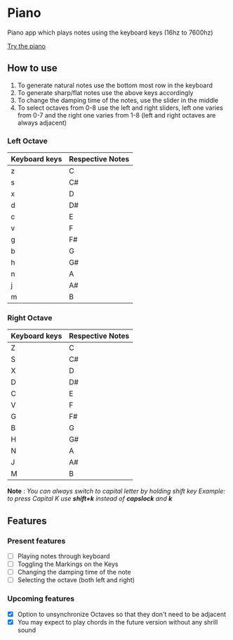 # Piano

Piano app which plays notes using the keyboard keys (16hz to 7600hz)

[Try the piano](https://NandanGit.github.io/piano)

## How to use

1. To generate natural notes use the bottom most row in the keyboard
2. To generate sharp/flat notes use the above keys accordingly
3. To change the damping time of the notes, use the slider in the middle
4. To select octaves from 0-8 use the left and right sliders, left one varies from 0-7 and the right one varies from 1-8 (left and right octaves are always adjacent)

### Left Octave

| Keyboard keys | Respective Notes |
| ------------- | ---------------- |
| z             | C                |
| s             | C#               |
| x             | D                |
| d             | D#               |
| c             | E                |
| v             | F                |
| g             | F#               |
| b             | G                |
| h             | G#               |
| n             | A                |
| j             | A#               |
| m             | B                |

### Right Octave

| Keyboard keys | Respective Notes |
| ------------- | ---------------- |
| Z             | C                |
| S             | C#               |
| X             | D                |
| D             | D#               |
| C             | E                |
| V             | F                |
| G             | F#               |
| B             | G                |
| H             | G#               |
| N             | A                |
| J             | A#               |
| M             | B                |

**Note** : _You can always switch to capital letter by holding shift key_
_Example: to press Capital K use **shift+k** instead of **capslock** and **k**_

## Features

### Present features

-   [ ] Playing notes through keyboard
-   [ ] Toggling the Markings on the Keys
-   [ ] Changing the damping time of the note
-   [ ] Selecting the octave (both left and right)

### Upcoming features

-   [x] Option to unsynchronize Octaves so that they don't need to be adjacent
-   [x] You may expect to play chords in the future version without any shrill sound
